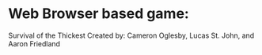 # Web Browser based game:
Survival of the Thickest
Created by: Cameron Oglesby, Lucas St. John, and Aaron Friedland
